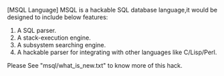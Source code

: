 [MSQL Language]
MSQL is a hackable SQL database language,it would be designed to include below features:
1. A SQL parser.
2. A stack-execution engine.
3. A subsystem searching engine.
4. A hackable parser for integrating with other languages like C/Lisp/Perl.

Please See "msql/what_is_new.txt" to know more of this hack.
